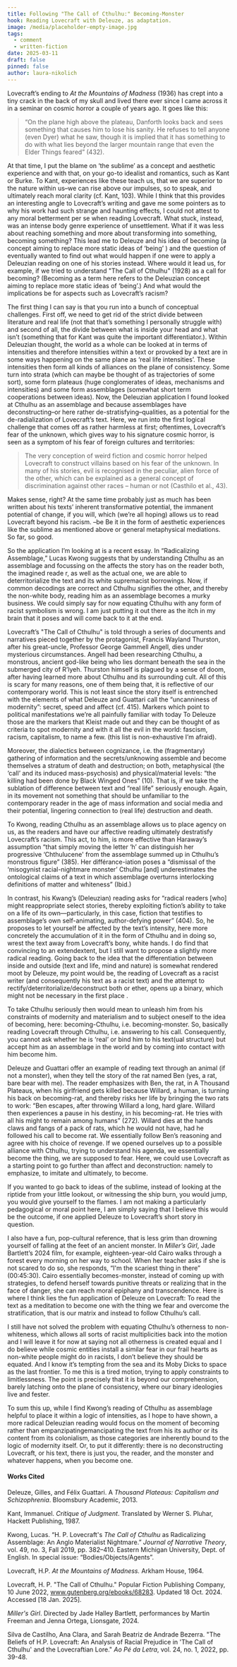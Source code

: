 ```yaml
---
title: Following "The Call of Cthulhu:" Becoming-Monster
hook: Reading Lovecraft with Deleuze, as adaptation.
image: /media/placeholder-empty-image.jpg
tags:
  - comment
  - written-fiction
date: 2025-03-11
draft: false
pinned: false
author: laura-nikolich
---
```

Lovecraft’s ending to *At the Mountains of Madness* (1936) has crept into a tiny crack in the back of my skull and lived there ever since I came across it in a seminar on cosmic horror a couple of years ago. It goes like this: 



> “On the plane high above the plateau, Danforth looks back and sees something that causes him to lose his sanity. He refuses to tell anyone (even Dyer) what he saw, though it is implied that it has something to do with what lies beyond the larger mountain range that even the Elder Things feared” (432).
>
>

At that time, I put the blame on ‘the sublime’ as a concept and aesthetic experience and with that, on your go-to idealist and romantics, such as Kant or Burke. To Kant, experiences like these teach us, that we are superior to the nature within us–we can rise above our impulses, so to speak, and ultimately reach moral clarity (cf. Kant, 103). While I think that this provides an interesting angle to Lovecraft’s writing and gave me some pointers as to why his work had such strange and haunting effects, I could not attest to any moral betterment per se when reading Lovecraft. What stuck, instead, was an intense body genre experience of unsettlement. What if it was less about reaching something and more about transforming into something, becoming something? This lead me to Deleuze and his idea of becoming (a concept aiming to replace more static ideas of ‘being’ ) and the question of eventually wanted to find out what would happen if one were to apply a Deleuzian reading on one of his stories instead. Where would it lead us, for example, if we tried to understand "The Call of Cthulhu" (1928) as a call for becoming? (Becoming as a term here refers to the Deleuzian concept aiming to replace more static ideas of ‘being’.)  And what would the implications be for aspects such as Lovecraft’s racism? 

The first thing I can say is that you run into a bunch of conceptual challenges. First off, we need to get rid of the strict divide between literature and real life (not that that’s something I personally struggle with) and second of all, the divide between what is inside your head and what isn’t (something that for Kant was quite the important differentiator.). Within Deleuzian thought, the world as a whole can be looked at in terms of intensities and therefore intensities within a text or provoked by a text are in some ways happening on the same plane as ‘real life intensities’. These intensities then form all kinds of alliances on the plane of consistency. Some turn into strata (which can maybe be thought of as trajectories of some sort), some form plateaus (huge conglomerates of ideas, mechanisms and intensities) and some form assemblages (somewhat short term cooperations between ideas). Now, the Deleuzian application I found looked at Cthulhu as an assemblage and because assemblages have deconstructing–or here rather de-stratisfying–qualities, as a potential for the de-radialization of Lovecraft’s text. Here, we run into the first logical challenge that comes off as rather harmless at first; oftentimes, Lovecraft’s fear of the unknown, which gives way to his signature cosmic horror, is seen as a symptom of his fear of foreign cultures and territories: 



> The very conception of weird fiction and cosmic horror helped Lovecraft to construct villains based on his fear of the unknown. In many of his stories, evil is recognised in the peculiar, alien force of the other, which can be explained as a general concept of discrimination against other races – human or not (Casthilo et al., 43). 



Makes sense, right? At the same time probably just as much has been written about his texts’ inherent transformative potential, the immanent potential of change, if you will, which (we’re all hoping) allows us to read Lovecraft beyond his racism. –be Be it in the form of aesthetic experiences like the sublime as mentioned above or general metaphysical mediations. So far, so good. 			

So the application I’m looking at is a recent essay. In “Radicalizing Assemblage,” Lucas  Kwong suggests that by understanding Cthulhu as an assemblage and focussing on the affects the story has on the reader both, the imagined reade  r, as well as the actual one, we are able to deterritorialize the text and its white supremacist borrowings. Now, if common decodings are correct and Cthulhu signifies the other, and thereby the non-white body, reading him as an assemblage becomes a murky business. We could simply say for now equating Cthulhu with any form of racist symbolism is wrong. I am just putting it out there as the itch in my brain that it poses and will come back to it at the end. 


Lovecraft’s "The Call of Cthulhu" is told through a series of documents and narratives pieced together by the protagonist, Francis Wayland Thurston, after his great-uncle, Professor George Gammell Angell, dies under mysterious circumstances. Angell had been researching Cthulhu, a monstrous, ancient god-like being who lies dormant beneath the sea in the submerged city of R’lyeh. Thurston himself is plagued by a sense of doom, after having learned more about Cthulhu and its surrounding cult. All of this is scary for many reasons, one of them being that, it is reflective of our contemporary world. This is not least since the story itself is entrenched with the elements of what Deleuze and Guattari call the “uncanniness of modernity”: secret, speed and affect (cf. 415). Markers which point to political manifestations we’re all painfully familiar with today To Deleuze those are the markers that Kleist made out and they can be thought of as criteria to spot modernity and with it all the evil in the world: fascism, racism, capitalism, to name a few. (this list is non-exhaustive I’m afraid). 		


Moreover, the dialectics between cognizance, i.e. the (fragmentary) gathering of information  and the secrets/unknowing assemble and become themselves a stratum of death and destruction; on both, metaphysical (the ‘call’ and its induced mass-psychosis) and physical/material levels: “the killing had been done by Black Winged Ones” (10). That is, if we take the sublation of difference between text and “real life” seriously enough. Again, in its movement not something that should be unfamiliar to the contemporary reader in the age of mass information and social media and their potential,  lingering connection to (real life) destruction and death.

To Kwong, reading Cthulhu as an assemblage allows us to place agency on us, as the readers and have our affective reading ultimately destratisfy Lovecraft’s racism. This act, to him, is more effective than Haraway’s assumption “that simply moving the letter ‘h’ can distinguish her progressive ‘Chthulucene' from the assemblage summed up in Cthulhu’s monstrous figure” (385). Her différance-iation poses a “dismissal of the ‘misogynist racial-nightmare monster’ Cthulhu \[and] underestimates the ontological claims of a text in which assemblage overturns interlocking definitions of matter and whiteness” (Ibid.) 


In contrast, his Kwang’s (Deleuzian) reading asks for “radical readers \[who] might reappropriate select stories, thereby exploiting fiction’s ability to take on a life of its own—particularly, in this case, fiction that testifies to assemblage’s own self-animating, author-defying power” (404). So, he proposes to let yourself be affected by the text’s intensity, here more concretely the accumulation of it in the form of Cthulhu and in doing so, wrest the text away from Lovecraft’s bony, white hands. I do find that convincing to an extendextent, but I still want to propose a slightly more radical reading. Going back to the idea that the differentiation between inside and outside (text and life, mind and nature) is somewhat rendered moot by Deleuze, my point would be, the reading of Lovecraft as a racist writer (and consequently his text as a racist text) and the attempt to rectify/deterritorialize/deconstruct both or ether, opens up a binary, which might not be necessary in the first place . 


To take Cthulhu seriously then would mean to unleash him from his constraints of modernity and materialism and to subject oneself to the idea of becoming, here: becoming-Cthulhu, i.e. becoming-monster. So, basically reading Lovecraft through Cthulhu, i.e. answering to his call. Consequently, you cannot ask whether he is ‘real’ or bind him to his text(ual structure) but accept him as an assemblage in the world and by coming into contact with him become him. 


Deleuze and Guattari offer an example of reading text through an animal (if not a monster), when they tell the story of the rat named Ben (yes, a rat, bare bear with me). The reader emphasizes with Ben, the rat, in A Thousand Plateaus, when his girlfriend gets killed because Willard, a human, is turning his back on becoming-rat, and thereby risks her life by bringing the two rats to work: “Ben escapes, after throwing Willard a long, hard glare. Willard then experiences a pause in his destiny, in his becoming-rat. He tries with all his might to remain among humans” (272). Willard dies at the hands claws and fangs of a pack of rats, which he would not have, had he followed his call to become rat. We essentially follow Ben’s reasoning and agree with his choice of revenge. If we opened ourselves up to a possible alliance with Cthulhu, trying to understand his agenda, we essentially become the thing, we are supposed to fear. Here, we could use Lovecraft as a starting point to go further than affect and deconstruction: namely to emphasize, to imitate and ultimately, to become. 


If you wanted to go back to ideas of the sublime, instead of looking at the riptide from your little lookout, or witnessing the ship burn, you would jump, you would give yourself to the flames. 	I am not making a particularly pedagogical or moral point here, I am simply saying that I believe this would be the outcome, if one applied Deleuze to Lovecraft’s short story in question.	

I also have a fun, pop-cultural reference, that is less grim than drowning yourself of falling at the feet of an ancient monster. In *Miller’s Girl*, Jade Bartlett’s 2024 film,  for example, eighteen-year-old Cairo walks through a forest every morning on her way to school. When her teacher asks if she is not scared to do so, she responds, “I'm the scariest thing in there” (00:45:30). Cairo essentially becomes-monster, instead of coming up with strategies, to defend herself towards punitive threats or realizing that in the face of danger, she can reach moral epiphany and transcendence. Here is where I think lies the fun application of Deleuze on Lovecraft: To read the text as a meditation to become one with the thing we fear and overcome the stratification, that is our matrix and instead to follow Cthulhu’s call. 	

I still have not solved the problem with equating Cthulhu’s otherness to non-whiteness, which allows all sorts of racist multiplicities back into the motion and I will leave it for now at saying not all otherness is created equal and I do believe while cosmic entities install a similar fear in our frail hearts as non-white people might do in racists, I don’t believe they should be equated. And I know it’s tempting from the sea and its Moby Dicks to space as the last frontier. To me this is a tired motion, trying to apply constraints to limitlessness. The point is precisely that it is beyond our comprehension, barely latching onto the plane of consistency,  where our binary ideologies live and fester. 

To sum this up, while I find Kwong’s reading of Cthulhu as assemblage helpful to place it within a logic of intensities, as I hope to have shown, a more radical Deleuzian reading would focus on the moment of becoming rather than empanzipatingemancipating the text from his its author or its content from its colonialism, as those categories are inherently bound to the logic of modernity itself. Or, to put it differently: there is no deconstructing Lovecraft, or his text, there is just you, the reader, and the monster and whatever happens, when you become one. 

#### Works Cited 

Deleuze, Gilles, and Félix Guattari. A *Thousand Plateaus: Capitalism and Schizophrenia*. Bloomsbury Academic, 2013.

Kant, Immanuel. *Critique of Judgment*. Translated by Werner S. Pluhar, Hackett Publishing, 1987.

Kwong, Lucas. “H. P. Lovecraft's *The Call of Cthulhu* as Radicalizing Assemblage: An Anglo Materialist Nightmare.” *Journal of Narrative Theory*, vol. 49, no. 3, Fall 2019, pp. 382–410. Eastern Michigan University, Dept. of English. In special issue: “Bodies/Objects/Agents”.

Lovecraft, H.P. *At the Mountains of Madness.* Arkham House, 1964.

Lovecraft, H. P. "The Call of Cthulhu." Popular Fiction Publishing Company, 10 June 2022, www.gutenberg.org/ebooks/68283. Updated 18 Oct. 2024. Accessed \[18 Jan. 2025].

*Miller's Girl*. Directed by Jade Halley Bartlett, performances by Martin Freeman and Jenna Ortega, Lionsgate, 2024.

Silva de Castilho, Ana Clara, and Sarah Beatriz de Andrade Bezerra. "The Beliefs of H.P. Lovecraft: An Analysis of Racial Prejudice in 'The Call of Cthulhu' and the Lovecraftian Lore." *Ao Pé da Letra*, vol. 24, no. 1, 2022, pp. 39-48.